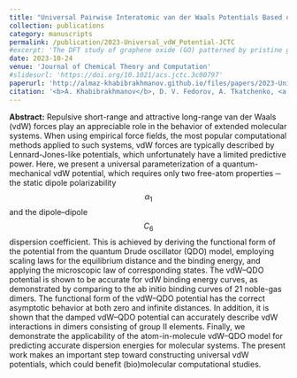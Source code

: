 ```yaml
---
title: "Universal Pairwise Interatomic van der Waals Potentials Based on Quantum Drude Oscillators"
collection: publications
category: manuscripts
permalink: /publication/2023-Universal_vdW_Potential-JCTC
#excerpt: 'The DFT study of graphene oxide (GO) patterned by pristine graphene nanoroads, where I explored how various GO compositions and nanoroads width and orientations affect electronic properties of this nanostructured material. Similar to fluorinated graphene, the band gap exhibits oscillatory decrease with broadening nanoroads. The emerging edge magnetism suggests possible applications of patterned GO in optoelectronics and spintronics.'
date: 2023-10-24
venue: 'Journal of Chemical Theory and Computation'
#slidesurl: 'https://doi.org/10.1021/acs.jctc.3c00797'
paperurl: 'http://almaz-khabibrakhmanov.github.io/files/papers/2023-Universal_vdW_Potential-JCTC.pdf'
citation: '<b>A. Khabibrakhmanov</b>, D. V. Fedorov, A. Tkatchenko, <a href="https://doi.org/10.1021/acs.jpclett.3c01221">Universal Pairwise Interatomic van der Waals Potentials Based on Quantum Drude Oscillators</a>, <i>J. Chem. Theory Comput.</i> <b>19</b>, 7895-7907 (2023).'
---
```

<b>Abstract:</b> Repulsive short-range and attractive long-range van der Waals (vdW) forces play an appreciable role in the behavior of extended molecular systems. When using empirical force fields, the most popular computational methods applied to such systems, vdW forces are typically described by Lennard-Jones-like potentials, which unfortunately have a limited predictive power. Here, we present a universal parameterization of a quantum-mechanical vdW potential, which requires only two free-atom properties ─ the static dipole polarizability $$\alpha_1$$ and the dipole–dipole $$C_6$$ dispersion coefficient. This is achieved by deriving the functional form of the potential from the quantum Drude oscillator (QDO) model, employing scaling laws for the equilibrium distance and the binding energy, and applying the microscopic law of corresponding states. The vdW–QDO potential is shown to be accurate for vdW binding energy curves, as demonstrated by comparing to the ab initio binding curves of 21 noble-gas dimers. The functional form of the vdW–QDO potential has the correct asymptotic behavior at both zero and infinite distances. In addition, it is shown that the damped vdW–QDO potential can accurately describe vdW interactions in dimers consisting of group II elements. Finally, we demonstrate the applicability of the atom-in-molecule vdW–QDO model for predicting accurate dispersion energies for molecular systems. The present work makes an important step toward constructing universal vdW potentials, which could benefit (bio)molecular computational studies.
